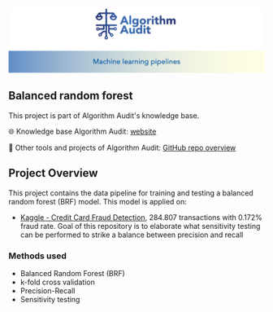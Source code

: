 ![image](./images/Header_ML_pipelines.png)

## Balanced random forest

This project is part of Algorithm Audit's knowledge base.

🌐 Knowledge base Algorithm Audit: [website](https://algorithmaudit.eu/knowledge-platform/knowledge-base/)

🧰 Other tools and projects of Algorithm Audit: [GitHub repo overview](https://github.com/NGO-Algorithm-Audit)

## Project Overview

This project contains the data pipeline for training and testing a balanced random forest (BRF) model. This model is applied on:
- [Kaggle - Credit Card Fraud Detection](https://www.kaggle.com/datasets/mlg-ulb/creditcardfraud), 284.807 transactions with 0.172% fraud rate. Goal of this repository is to elaborate what sensitivity testing can be performed to strike a balance between precision and recall

### Methods used
-	Balanced Random Forest (BRF)
-   k-fold cross validation
-   Precision-Recall
-   Sensitivity testing